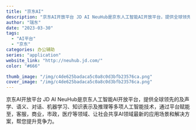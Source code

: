 ```yaml
---
title: "京东AI"
description: "京东AI开放平台 JD AI NeuHub是京东人工智能AI开放平台，提供全球领先的及声学、语义、对话、机器学习、知识表"
author: "瑞东"
date: "2023-03-30"
tags:
  - "AI平台"
  - "京东"
categories: 办公辅助
series: "application"
website_link: "http://neuhub.jd.com/"
color: "#666"

thumb_image: "/img/c4de625badaca5c0a8c0d3bfb23576ca.png"
cover_image: "/img/c4de625badaca5c0a8c0d3bfb23576ca.png"
---
```


京东AI开放平台 JD AI NeuHub是京东人工智能AI开放平台，提供全球领先的及声学、语义、对话、机器学习、知识表示及推理等多项人工智能技术，通过平台赋能至，客服，商业，市政，医疗等领域、让社会共享AI领域最新的应用场景和解决方案，帮您提升竞争力。